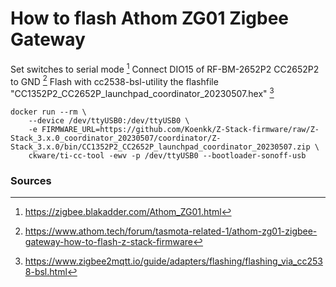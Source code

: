 # How to flash Athom ZG01 Zigbee Gateway

Set switches to serial mode [^1]
Connect DIO15 of RF-BM-2652P2 CC2652P2 to GND [^2]
Flash with cc2538-bsl-utility the flashfile "CC1352P2_CC2652P_launchpad_coordinator_20230507.hex" [^3]

```
docker run --rm \
    --device /dev/ttyUSB0:/dev/ttyUSB0 \
    -e FIRMWARE_URL=https://github.com/Koenkk/Z-Stack-firmware/raw/Z-Stack_3.x.0_coordinator_20230507/coordinator/Z-Stack_3.x.0/bin/CC1352P2_CC2652P_launchpad_coordinator_20230507.zip \
    ckware/ti-cc-tool -ewv -p /dev/ttyUSB0 --bootloader-sonoff-usb
```

### Sources
[^1]: https://zigbee.blakadder.com/Athom_ZG01.html
[^2]: https://www.athom.tech/forum/tasmota-related-1/athom-zg01-zigbee-gateway-how-to-flash-z-stack-firmware
[^3]: https://www.zigbee2mqtt.io/guide/adapters/flashing/flashing_via_cc2538-bsl.html
